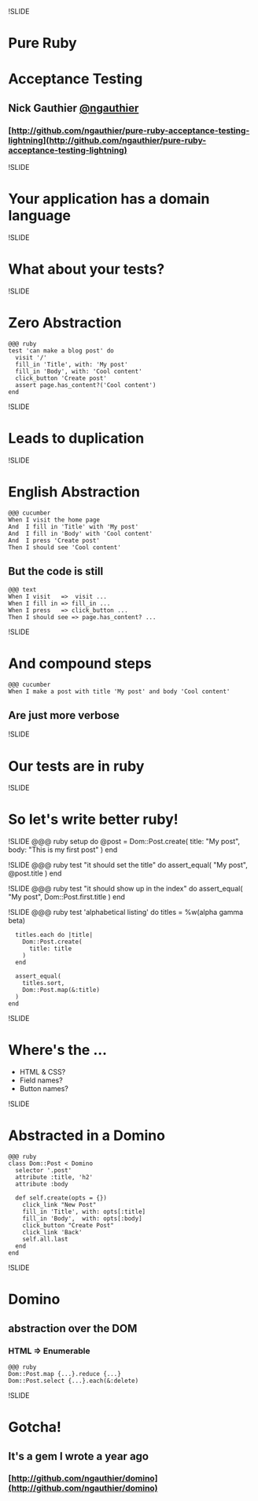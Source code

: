 !SLIDE
# Pure Ruby
# Acceptance Testing
## Nick Gauthier [@ngauthier](http://twitter.com/ngauthier)
### [http://github.com/ngauthier/pure-ruby-acceptance-testing-lightning](http://github.com/ngauthier/pure-ruby-acceptance-testing-lightning)

!SLIDE
# Your application has a domain language

!SLIDE
# What about your tests?

!SLIDE
# Zero Abstraction

    @@@ ruby
    test 'can make a blog post' do
      visit '/'
      fill_in 'Title', with: 'My post'
      fill_in 'Body', with: 'Cool content'
      click_button 'Create post'
      assert page.has_content?('Cool content')
    end

!SLIDE
# Leads to duplication

!SLIDE
# English Abstraction

    @@@ cucumber
    When I visit the home page
    And  I fill in 'Title' with 'My post'
    And  I fill in 'Body' with 'Cool content'
    And  I press 'Create post'
    Then I should see 'Cool content'

## But the code is still
    @@@ text
    When I visit   =>  visit ...
    When I fill in => fill_in ...
    When I press   => click_button ...
    Then I should see => page.has_content? ...

!SLIDE
# And compound steps

    @@@ cucumber
    When I make a post with title 'My post' and body 'Cool content'

## Are just more verbose

!SLIDE
# Our tests are in ruby

!SLIDE
# So let's write better ruby!

!SLIDE
    @@@ ruby
    setup do
      @post = Dom::Post.create(
        title: "My post",
        body:  "This is my first post"
      )
    end


!SLIDE
    @@@ ruby
    test "it should set the title" do
      assert_equal(
        "My post",
        @post.title
      )
    end

!SLIDE
    @@@ ruby
    test "it should show up in the index" do
      assert_equal(
        "My post",
        Dom::Post.first.title
      )
    end

!SLIDE
    @@@ ruby
    test 'alphabetical listing' do
      titles = %w(alpha gamma beta)
      
      titles.each do |title|
        Dom::Post.create(
          title: title
        )
      end
      
      assert_equal(
        titles.sort,
        Dom::Post.map(&:title)
      )
    end

!SLIDE
# Where's the ...
* HTML & CSS?
* Field names?
* Button names?

!SLIDE
# Abstracted in a Domino
    @@@ ruby 
    class Dom::Post < Domino
      selector '.post'
      attribute :title, 'h2'
      attribute :body

      def self.create(opts = {})
        click_link "New Post"
        fill_in 'Title', with: opts[:title]
        fill_in 'Body',  with: opts[:body]
        click_button "Create Post"
        click_link 'Back'
        self.all.last
      end
    end

!SLIDE
# Domino
## abstraction over the DOM
### HTML => Enumerable
    @@@ ruby
    Dom::Post.map {...}.reduce {...}
    Dom::Post.select {...}.each(&:delete)

!SLIDE
# Gotcha!
## It's a gem I wrote a year ago
### [http://github.com/ngauthier/domino](http://github.com/ngauthier/domino)
